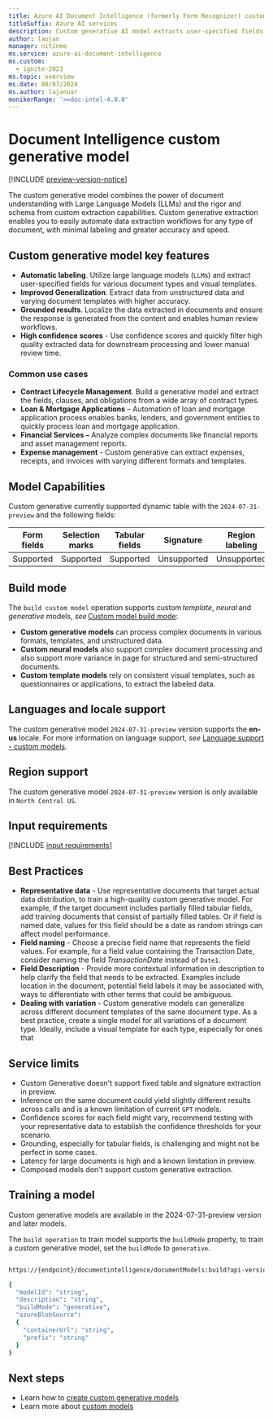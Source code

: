 ```yaml
---
title: Azure AI Document Intelligence (formerly Form Recognizer) custom generative field extraction
titleSuffix: Azure AI services
description: Custom generative AI model extracts user-specified fields from documents across a wide variety of visual templates.
author: laujan
manager: nitinme
ms.service: azure-ai-document-intelligence
ms.custom:
  - ignite-2023
ms.topic: overview
ms.date: 08/07/2024
ms.author: lajanuar
monikerRange: '>=doc-intel-4.0.0'
---
```


# Document Intelligence custom generative model

[!INCLUDE [preview-version-notice](includes/preview-notice.md)]

The custom generative model combines the power of document understanding with Large Language Models (LLMs) and the rigor and schema from custom extraction capabilities. Custom generative extraction enables you to easily automate data extraction workflows for any type of document, with minimal labeling and greater accuracy and speed.

## Custom generative model key features

* **Automatic labeling**. Utilize large language models (`LLM`s) and extract user-specified fields for various document types and visual templates.
* **Improved Generalization**. Extract data from unstructured data and varying document templates with higher accuracy.
* **Grounded results**. Localize the data extracted in documents and ensure the response is generated from the content and enables human review workflows.
* **High confidence scores** - Use confidence scores and quickly filter high quality extracted data for downstream processing and lower manual review time.

### Common use cases

* **Contract Lifecycle Management**. Build a generative model and extract the fields, clauses, and obligations from a wide array of contract types.  
* **Loan & Mortgage Applications** – Automation of loan and mortgage application process enables banks, lenders, and government entities to quickly process loan and mortgage application.  
* **Financial Services –** Analyze complex documents like financial reports and asset management reports.
* **Expense management** - Custom generative can extract expenses, receipts, and invoices with varying different formats and templates.  

## Model Capabilities  

Custom generative currently supported dynamic table with the `2024-07-31-preview` and the following fields:

| Form fields | Selection marks | Tabular fields | Signature | Region labeling | Overlapping fields |
|:--:|:--:|:--:|:--:|:--:|:--:|
|Supported| Supported |Supported| Unsupported |Unsupported |Supported|

## Build mode  

The `build custom model` operation supports custom _template_, _neural_ and _generative_ models, _see_ [Custom model build mode](concept-custom.md#build-mode):

* **Custom generative models** can process complex documents in various formats, templates, and unstructured data.
* **Custom neural models** also support complex document processing and also support more variance in page for structured and semi-structured documents.
* **Custom template models** rely on consistent visual templates, such as questionnaires or applications, to extract the labeled data.

## Languages and locale support

The custom generative model `2024-07-31-preview` version supports the **en-us** locale. For more information on language support, *see* [Language support - custom models](language-support-custom.md).

## Region support

The custom generative model `2024-07-31-preview` version is only available in `North Central US`.  

## Input requirements 

[!INCLUDE [input requirements](./includes/input-requirements.md)]

## Best Practices  

* **Representative data** - Use representative documents that target actual data distribution, to train a high-quality custom generative model. For example, if the target document includes partially filled tabular fields, add training documents that consist of partially filled tables. Or if field is named date, values for this field should be a date as random strings can affect model performance.
* **Field naming** - Choose a precise field name that represents the field values. For example, for a field value containing the Transaction Date, consider naming the field _TransactionDate_ instead of `Date1`.
* **Field Description** \- Provide more contextual information in description to help clarify the field that needs to be extracted. Examples include location in the document, potential field labels it may be associated with, ways to differentiate with other terms that could be ambiguous.  
* **Dealing with variation** - Custom generative models can generalize across different document templates of the same document type. As a best practice, create a single model for all variations of a document type. Ideally, include a visual template for each type, especially for ones that 

## Service limits

* Custom Generative doesn't support fixed table and signature extraction in preview.  
* Inference on the same document could yield slightly different results across calls and is a known limitation of current `GPT` models.
* Confidence scores for each field might vary, recommend testing with your representative data to establish the confidence thresholds for your scenario.
* Grounding, especially for tabular fields, is challenging and might not be perfect in some cases.  
* Latency for large documents is high and a known limitation in preview.
* Composed models don't support custom generative extraction.

## Training a model  

Custom generative models are available in the 2024-07-31-preview version and later models.

The `build operation` to train model supports the ```buildMode``` property, to train a custom generative model, set the ```buildMode``` to ```generative```.

```bash

https://{endpoint}/documentintelligence/documentModels:build?api-version=2024-07-31-preview

{
  "modelId": "string",
  "description": "string",
  "buildMode": "generative",
  "azureBlobSource":
  {
    "containerUrl": "string",
    "prefix": "string"
  }
}

```

## Next steps

* Learn how to [create custom generative models](how-to-guides/build-train-custom-generative-model.md)
* Learn more about [custom models](concept-custom.md)
